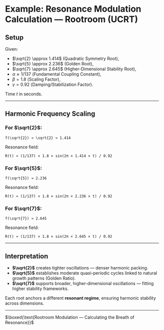 # Example: Resonance Modulation Calculation — Rootroom (UCRT)

## Setup

Given:

* $\sqrt{2} \approx 1.414$ (Quadratic Symmetry Root),
* $\sqrt{5} \approx 2.236$ (Golden Root),
* $\sqrt{7} \approx 2.645$ (Higher-Dimensional Stability Root),
* $\alpha \approx 1/137$ (Fundamental Coupling Constant),
* $\beta = 1.8$ (Scaling Factor),
* $\gamma = 0.92$ (Damping/Stabilization Factor).

Time $t$ in seconds.

---

## Harmonic Frequency Scaling

### For $\sqrt{2}$:

```
f(\sqrt{2}) ≈ \sqrt{2} ≈ 1.414
```

Resonance field:

```
R(t) ≈ (1/137) × 1.8 × sin(2π × 1.414 × t) / 0.92
```

### For $\sqrt{5}$:

```
f(\sqrt{5}) ≈ 2.236
```

Resonance field:

```
R(t) ≈ (1/137) × 1.8 × sin(2π × 2.236 × t) / 0.92
```

### For $\sqrt{7}$:

```
f(\sqrt{7}) ≈ 2.645
```

Resonance field:

```
R(t) ≈ (1/137) × 1.8 × sin(2π × 2.645 × t) / 0.92
```

---

## Interpretation

* **$\sqrt{2}$** creates tighter oscillations — denser harmonic packing.
* **$\sqrt{5}$** establishes moderate quasi-periodic cycles linked to natural growth patterns (Golden Ratio).
* **$\sqrt{7}$** supports broader, higher-dimensional oscillations — fitting higher stability frameworks.

Each root anchors a different **resonant regime**, ensuring harmonic stability across dimensions.

---

\$\boxed{\text{Rootroom Modulation — Calculating the Breath of Resonance}}\$
